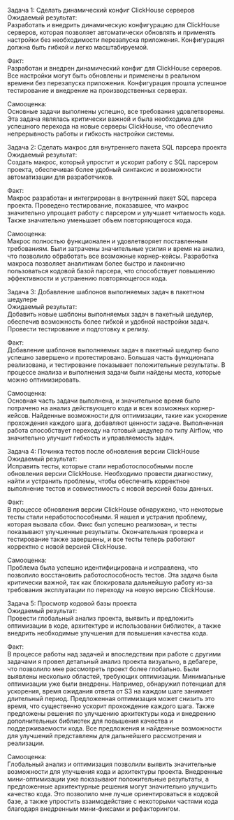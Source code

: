   
Задача 1: Сделать динамический конфиг ClickHouse серверов  
Ожидаемый результат:  
Разработать и внедрить динамическую конфигурацию для ClickHouse серверов, которая позволяет автоматически обновлять и применять настройки без необходимости перезапуска приложения. Конфигурация должна быть гибкой и легко масштабируемой.

Факт:  
Разработан и внедрен динамический конфиг для ClickHouse серверов. Все настройки могут быть обновлены и применены в реальном времени без перезапуска приложения. Конфигурация прошла успешное тестирование и внедрение на производственных серверах.

Самооценка:  
Основные задачи выполнены успешно, все требования удовлетворены. Эта задача являлась критически важной и была необходима для успешного перехода на новые серверы ClickHouse, что обеспечило непрерывность работы и гибкость настройки системы.
  
Задача 2: Сделать макрос для внутреннего пакета SQL парсера проекта  
Ожидаемый результат:  
Создать макрос, который упростит и ускорит работу с SQL парсером проекта, обеспечивая более удобный синтаксис и возможности автоматизации для разработчиков.

Факт:  
Макрос разработан и интегрирован в внутренний пакет SQL парсера проекта. Проведено тестирование, показавшее, что макрос значительно упрощает работу с парсером и улучшает читаемость кода. Также значительно уменьшает объем повторяющегося кода.

Самооценка:  
Макрос полностью функционален и удовлетворяет поставленным требованиям. Были затрачены значительные усилия и время на анализ, что позволило обработать все возможные корнер-кейсы. Разработка макроса позволяет аналитикам более быстро и лаконично пользоваться кодовой базой парсера, что способствует повышению эффективности и устранению повторяющегося кода.


  
Задача 3: Добавление шаблонов выполняемых задач в пакетном шедулере  
Ожидаемый результат:  
Добавить новые шаблоны выполняемых задач в пакетный шедулер, обеспечив возможность более гибкой и удобной настройки задач. Провести тестирование и подготовку к релизу.

Факт:  
Добавление шаблонов выполняемых задач в пакетный шедулер было успешно завершено и протестировано. Большая часть функционала реализована, и тестирование показывает положительные результаты. В процессе анализа и выполнения задачи были найдены места, которые можно оптимизировать.

Самооценка:  
Основная часть задачи выполнена, и значительное время было потрачено на анализ действующего кода и всех возможных корнер-кейсов. Найденные возможности для оптимизации, такие как ускорение прохождения каждого шага, добавляют ценности задаче. Выполненная работа способствует переходу на готовый шедулер по типу Airflow, что значительно улучшит гибкость и управляемость задач.




Задача 4: Починка тестов после обновления версии ClickHouse  
Ожидаемый результат:  
Исправить тесты, которые стали неработоспособными после обновления версии ClickHouse. Необходимо провести диагностику, найти и устранить проблемы, чтобы обеспечить корректное выполнение тестов и совместимость с новой версией базы данных.

Факт:  
В процессе обновления версии ClickHouse обнаружено, что некоторые тесты стали неработоспособными. Я нашел и устранил проблему, которая вызвала сбои. Фикс был успешно реализован, и тесты показывают улучшенные результаты. Окончательная проверка и тестирование также завершены, и все тесты теперь работают корректно с новой версией ClickHouse.

Самооценка:  
Проблема была успешно идентифицирована и исправлена, что позволило восстановить работоспособность тестов. Эта задача была критически важной, так как блокировала дальнейшую работу из-за требования эксплуатации по переходу на новую версию ClickHouse.



Задача 5: Просмотр кодовой базы проекта  
Ожидаемый результат:  
Провести глобальный анализ проекта, выявить и предложить оптимизации в коде, архитектуре и использовании библиотек, а также внедрить необходимые улучшения для повышения качества кода.

Факт:  
В процессе работы над задачей и впоследствии при работе с другими задачами я провел детальный анализ проекта визуально, в дебагере, что позволило мне рассмотреть проект более глобально. Были выявлены несколько областей, требующих оптимизации. Минимальные оптимизации уже были внедрены. Например, обнаружил потенциал для ускорения, время ожидания ответа от S3 на каждом шаге занимает длительный период. Предложенная оптимизация может снизить это время, что существенно ускорит прохождение каждого шага. Также предложены решения по улучшению архитектуры кода и внедрению дополнительных библиотек для повышения качества и поддерживаемости кода. Все предложения и найденные возможности для улучшений представлены для дальнейшего рассмотрения и реализации.

Самооценка:  
Глобальный анализ и оптимизация позволили выявить значительные возможности для улучшения кода и архитектуры проекта. Внедренные мини-оптимизации уже показывают положительные результаты, а предложенные архитектурные решения могут значительно улучшить качество кода. Это позволило мне лучше ориентироваться в кодовой базе, а также упростить взаимодействие с некоторыми частями кода благодаря внедренным мини-фиксами и рефакторингом.



